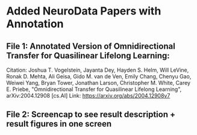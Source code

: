 # Added NeuroData Papers with Annotation

## File 1: Annotated Version of Omnidirectional Transfer for Quasilinear Lifelong Learning:
Citation: Joshua T. Vogelstein, Jayanta Dey, Hayden S. Helm, Will LeVine, Ronak D. Mehta, Ali Geisa, Gido M. van de Ven, Emily Chang, Chenyu Gao, Weiwei Yang, Bryan Tower, Jonathan Larson, Christopher M. White, Carey E. Priebe,
          "Omnidirectional Transfer for Quasilinear Lifelong Learning", arXiv:2004.12908 [cs.AI]
Link: https://arxiv.org/abs/2004.12908v7

## File 2: Screencap to see result description + result figures in one screen

